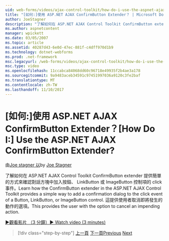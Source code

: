 ```yaml
---
uid: web-forms/videos/ajax-control-toolkit/how-do-i-use-the-aspnet-ajax-confirmbutton-extender
title: "[如何:]使用 ASP.NET AJAX ConfirmButton Extender？ | Microsoft Docs"
author: JoeStagner
description: "了解如何在 ASP.NET AJAX Control Toolkit ConfirmButton extender 提供簡單的方式來確認對話方塊加入 l，按鈕的 click 事件..."
ms.author: aspnetcontent
manager: wpickett
ms.date: 03/05/2007
ms.topic: article
ms.assetid: 40287d43-6e0d-47ec-881f-c4dff970d1b9
ms.technology: dotnet-webforms
ms.prod: .net-framework
msc.legacyurl: /web-forms/videos/ajax-control-toolkit/how-do-i-use-the-aspnet-ajax-confirmbutton-extender
msc.type: video
ms.openlocfilehash: 11ccabca84068dd60c96718e49935f2b4ae3a178
ms.sourcegitcommit: 9a9483aceb34591c97451997036a9120c3fe2baf
ms.translationtype: MT
ms.contentlocale: zh-TW
ms.lasthandoff: 11/10/2017
---
```

<a name="how-do-i-use-the-aspnet-ajax-confirmbutton-extender"></a><span data-ttu-id="3ce37-104">[如何:]使用 ASP.NET AJAX ConfirmButton Extender？</span><span class="sxs-lookup"><span data-stu-id="3ce37-104">[How Do I:] Use the ASP.NET AJAX ConfirmButton Extender?</span></span>
====================
<span data-ttu-id="3ce37-105">由[Joe stagner 以](https://github.com/JoeStagner)</span><span class="sxs-lookup"><span data-stu-id="3ce37-105">by [Joe Stagner](https://github.com/JoeStagner)</span></span>

<span data-ttu-id="3ce37-106">了解如何在 ASP.NET AJAX Control Toolkit ConfirmButton extender 提供簡單的方式來確認對話方塊中加入按鈕、 LinkButton 或 ImageButton 控制項的 click 事件。</span><span class="sxs-lookup"><span data-stu-id="3ce37-106">Learn how the ConfirmButton extender in the ASP.NET AJAX Control Toolkit provides a simple way to add a confirmation dialog to the click event of a Button, LinkButton, or ImageButton control.</span></span> <span data-ttu-id="3ce37-107">這提供使用者取消即將發生的動作的選項。</span><span class="sxs-lookup"><span data-stu-id="3ce37-107">This provides the user with the option to cancel an impending action.</span></span>

[<span data-ttu-id="3ce37-108">&#9654;觀看影片 （3 分鐘）</span><span class="sxs-lookup"><span data-stu-id="3ce37-108">&#9654; Watch video (3 minutes)</span></span>](https://channel9.msdn.com/Blogs/ASP-NET-Site-Videos/how-do-i-use-the-aspnet-ajax-confirmbutton-extender)

>[!div class="step-by-step"]
<span data-ttu-id="3ce37-109">[上一頁](how-do-i-get-started-with-the-aspnet-ajax-animation-extender-control.md)
[下一頁](how-do-i-use-the-aspnet-ajax-slider-control.md)</span><span class="sxs-lookup"><span data-stu-id="3ce37-109">[Previous](how-do-i-get-started-with-the-aspnet-ajax-animation-extender-control.md)
[Next](how-do-i-use-the-aspnet-ajax-slider-control.md)</span></span>

